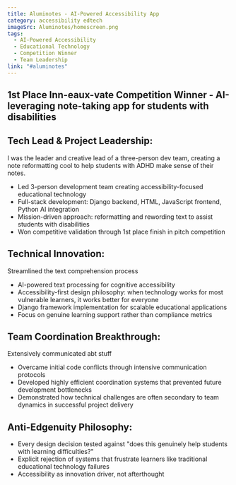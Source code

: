 ```yaml
---
title: Aluminotes - AI-Powered Accessibility App
category: accessibility edtech
imageSrc: Aluminotes/homescreen.png
tags:
  - AI-Powered Accessibility
  - Educational Technology
  - Competition Winner
  - Team Leadership
link: "#aluminotes"
---
```


## 1st Place Inn-eaux-vate Competition Winner - AI-leveraging note-taking app for students with disabilities

## Tech Lead & Project Leadership:
I was the leader and creative lead of a three-person dev team, creating a note reformatting cool to help students with ADHD make sense of their notes. 

- Led 3-person development team creating accessibility-focused educational technology
- Full-stack development: Django backend, HTML, JavaScript frontend, Python AI integration
- Mission-driven approach: reformatting and rewording text to assist students with disabilities
- Won competitive validation through 1st place finish in pitch competition

## Technical Innovation:
Streamlined the text comprehension process


- AI-powered text processing for cognitive accessibility
- Accessibility-first design philosophy: when technology works for most vulnerable learners, it works better for everyone
- Django framework implementation for scalable educational applications
- Focus on genuine learning support rather than compliance metrics

## Team Coordination Breakthrough:
Extensively communicated abt stuff

- Overcame initial code conflicts through intensive communication protocols
- Developed highly efficient coordination systems that prevented future development bottlenecks
- Demonstrated how technical challenges are often secondary to team dynamics in successful project delivery

## Anti-Edgenuity Philosophy:
- Every design decision tested against "does this genuinely help students with learning difficulties?"
- Explicit rejection of systems that frustrate learners like traditional educational technology failures
- Accessibility as innovation driver, not afterthought

